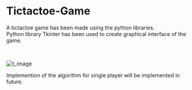 # Tictactoe-Game
A tictactoe game has been made using the python libraries.</br> Python library Tkinter has been used to create graphical interface of the game.</br>

</br>

![t_image](https://user-images.githubusercontent.com/47815789/80858032-3f0af880-8c74-11ea-9f04-b53201f3df34.png)
</br>


Implemention of the algorithm for single player will be implemented in future.

